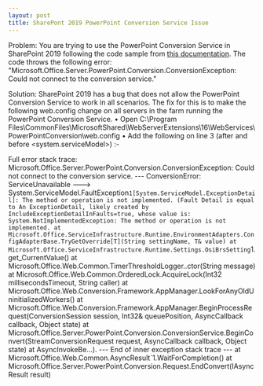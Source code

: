 ```yaml
---
layout: post
title: SharePont 2019 PowerPoint Conversion Service Issue
---
```



Problem: You are trying to use the PowerPoint Conversion Service in SharePoint 2019 following the code sample from <a href="https://docs.microsoft.com/en-us/sharepoint/dev/general-development/powerpoint-automation-services-in-sharepoint">this documentation</a>.  The code throws the following error: "Microsoft.Office.Server.PowerPoint.Conversion.ConversionException: Could not connect to the conversion service." 

Solution: SharePoint 2019 has a bug that does not allow the PowerPoint Conversion Service to work in all scenarios.  The fix for this is to make the following web.config change on all servers in the farm running the PowerPoint Conversion Service.
	• Open C:\Program Files\CommonFiles\MicrosoftShared\WebServerExtensions\16\WebServices\PowerPointConversion\web.config
	• Add the following on line 3 (after <configuration>and before <system.serviceModel>) :-<appSettings><add key="ConfigAdapterAssemblyQualifiedTypeName" value="Microsoft.Office.ConversionServices.Local.Environment.ConfigAdapter,Microsoft.Office.Word.Server,Version=16.0.0.0,Culture=neutral,PublicKeyToken=71e9bce111e9429c"/>
</appSettings>

Full error stack trace: Microsoft.Office.Server.PowerPoint.Conversion.ConversionException: Could not connect to the conversion service. --- ConversionError: ServiceUnavailable ---> System.ServiceModel.FaultException`1[System.ServiceModel.ExceptionDetail]: The method or operation is not implemented. (Fault Detail is equal to An ExceptionDetail, likely created by IncludeExceptionDetailInFaults=true, whose value is:
System.NotImplementedException: The method or operation is not implemented.
at Microsoft.Office.ServiceInfrastructure.Runtime.EnvironmentAdapters.ConfigAdapterBase.TryGetOverride[T](String settingName, T& value)
at Microsoft.Office.ServiceInfrastructure.Runtime.Settings.OsiBrsSetting`1.get_CurrentValue()
at Microsoft.Office.Web.Common.TimerThresholdLogger..ctor(String message)
at Microsoft.Office.Web.Common.OrderedLock.AcquireLock(Int32 millisecondsTimeout, String caller)
at Microsoft.Office.Web.Conversion.Framework.AppManager.LookForAnyOldUninitializedWorkers()
at Microsoft.Office.Web.Conversion.Framework.AppManager.BeginProcessRequest(ConversionSession session, Int32& queuePosition, AsyncCallback callback, Object state)
at Microsoft.Office.Server.PowerPoint.Conversion.ConversionService.BeginConvert(StreamConversionRequest request, AsyncCallback callback, Object state)
at AsyncInvokeBe...).
--- End of inner exception stack trace ---
at Microsoft.Office.Web.Common.AsyncResult`1.WaitForCompletion()
at Microsoft.Office.Server.PowerPoint.Conversion.Request.EndConvert(IAsyncResult result)